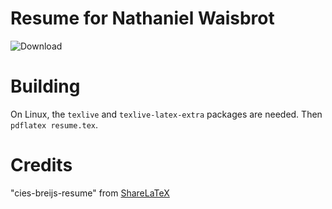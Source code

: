 # Resume for Nathaniel Waisbrot

![Download](https://img.shields.io/badge/dynamic/json.svg?label=download📄&url=https://api.github.com/repos/waisbrot/resume/releases/latest&query=$.assets[0].name&color=informational&style=for-the-badge)

# Building

On Linux, the `texlive` and `texlive-latex-extra` packages are needed. Then `pdflatex resume.tex`.

# Credits

"cies-breijs-resume" from [ShareLaTeX](https://www.sharelatex.com/templates/cv-or-resume/cies-breijs-resume)
